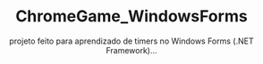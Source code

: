 
<h1 align="center">ChromeGame_WindowsForms</h1>

<p align="center"> projeto feito para aprendizado de timers no Windows Forms (.NET Framework)...  </p>









